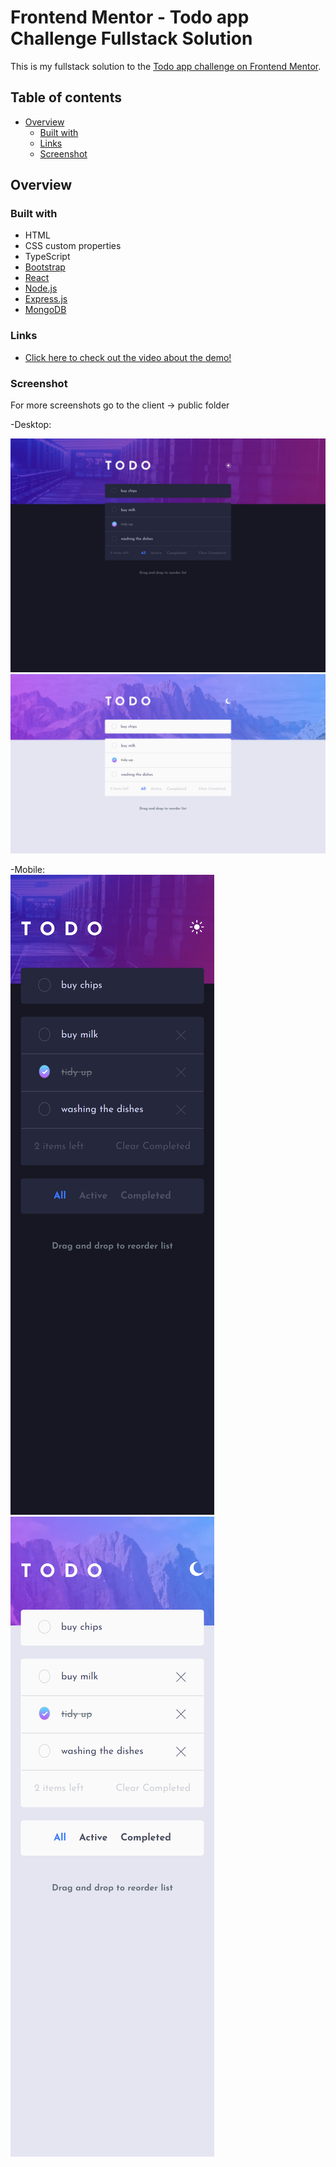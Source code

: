 # Frontend Mentor - Todo app Challenge Fullstack Solution

This is my fullstack solution to the [Todo app challenge on Frontend Mentor](https://www.frontendmentor.io/challenges/todo-app-Su1_KokOW).<br>

## Table of contents

- [Overview](#overview)
  - [Built with](#built-with)
  - [Links](#links)
  - [Screenshot](#screenshot)

## Overview

### Built with

- HTML
- CSS custom properties
- TypeScript
- [Bootstrap](https://getbootstrap.com/)
- [React](https://reactjs.org/)
- [Node.js](https://nodejs.org/en)
- [Express.js](https://expressjs.com/)
- [MongoDB](https://www.mongodb.com/)

### Links

- [Click here to check out the video about the demo!](https://raw.githubusercontent.com/zsolt270/TodoApp/main/TodoApp/TodoappGithub.mp4)

### Screenshot

For more screenshots go to the client -> public folder

-Desktop:

![Screenshot of the Desktop Dark view](./client/public/desktop/desktop_dark_all.png)
![Screenshot of the Desktop Light view](./client/public/desktop/desktop_light_all.png)

-Mobile:
</br>
![Screenshot of the Mobile Dark view](./client/public/mobile/mobile_dark_all.png)
![Screenshot of the Mobile Lightp view](./client/public/mobile/mobile_light_all.png)
